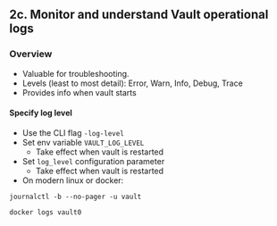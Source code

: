 ## 2c. Monitor and understand Vault operational logs
### Overview
- Valuable for troubleshooting.
- Levels (least to most detail): Error, Warn, Info, Debug, Trace
- Provides info when vault starts
#### Specify log level
- Use the CLI flag `-log-level`
- Set env variable `VAULT_LOG_LEVEL`
  - Take effect when vault is restarted
- Set `log_level` configuration parameter
  - Take effect when vault is restarted
- On modern linux or docker:
```
journalctl -b --no-pager -u vault

docker logs vault0
```